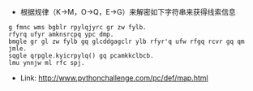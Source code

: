 - 根据规律（K->M，O->Q，E->G）来解密如下字符串来获得线索信息
```
g fmnc wms bgblr rpylqjyrc gr zw fylb. 
rfyrq ufyr amknsrcpq ypc dmp. 
bmgle gr gl zw fylb gq glcddgagclr ylb rfyr'q ufw rfgq rcvr gq qm jmle. 
sqgle qrpgle.kyicrpylq() gq pcamkkclbcb. 
lmu ynnjw ml rfc spj.
```
- Link: http://www.pythonchallenge.com/pc/def/map.html
